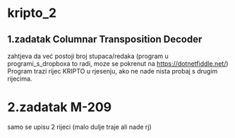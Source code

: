 # kripto_2

## 1.zadatak Columnar Transposition Decoder
zahtjeva da već postoji broj stupaca/redaka
(program u programi_s_dropboxa to radi, moze se pokrenut na https://dotnetfiddle.net/)
Program trazi rijec KRIPTO u rjesenju, ako ne nade nista probaj s drugim rijecima.

# 2.zadatak M-209 
samo se upisu 2 rijeci (malo dulje traje ali nade rj)

